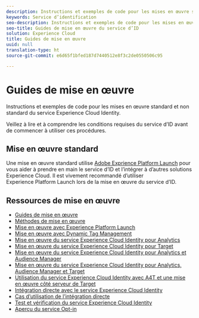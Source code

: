 ```yaml
---
description: Instructions et exemples de code pour les mises en œuvre standard et non standard du service Experience Cloud Identity.
keywords: Service d’identification
seo-description: Instructions et exemples de code pour les mises en œuvre standard et non standard du service Experience Cloud Identity.
seo-title: Guides de mise en œuvre du service d’ID
solution: Experience Cloud
title: Guides de mise en œuvre
uuid: null
translation-type: ht
source-git-commit: e6d65f1bfed187d7440512e8f3c2de0550506c95

---
```



# Guides de mise en œuvre

Instructions et exemples de code pour les mises en œuvre standard et non standard du service Experience Cloud Identity.

Veillez à lire et à comprendre les conditions requises du service d’ID avant de commencer à utiliser ces procédures.

## Mise en œuvre standard

Une mise en œuvre standard utilise [Adobe Exprience Platform Launch](https://docs.adobelaunch.com/) pour vous aider à prendre en main le service d’ID et l’intégrer à d’autres solutions Experience Cloud. Il est vivement recommandé d’utiliser Experience Platform Launch lors de la mise en œuvre du service d’ID.

## Ressources de mise en œuvre

* [Guides de mise en œuvre](implementation-guides.md)
* [Méthodes de mise en œuvre](implementation-methods.md)
* [Mise en œuvre avec Experience Platform Launch](ecid-implement-with-launch.md)
* [Mise en œuvre avec Dynamic Tag Management](standard.md)
* [Mise en œuvre du service Experience Cloud Identity pour Analytics](setup-analytics.md)
* [Mise en œuvre du service Experience Cloud Identity pour Target](setup-target.md)
* [Mise en œuvre du service Experience Cloud Identity pour Analytics et Audience Manager](setup-aam-analytics.md)
* [Mise en œuvre du service Experience Cloud Identity pour Analytics, Audience Manager et Target](setup-aam-analytics-target.md)
* [Utilisation du service Experience Cloud Identity avec A4T et une mise en œuvre côté serveur de Target](ecid-a4t-target.md)
* [Intégration directe avec le service Experience Cloud Identity](direct-integration.md)
* [Cas d’utilisation de l’intégration directe](direct-integration-examples.md)
* [Test et vérification du service Experience Cloud Identity](test-verify.md)
* [Aperçu du service Opt-in](opt-in-service/optin-overview.md)
